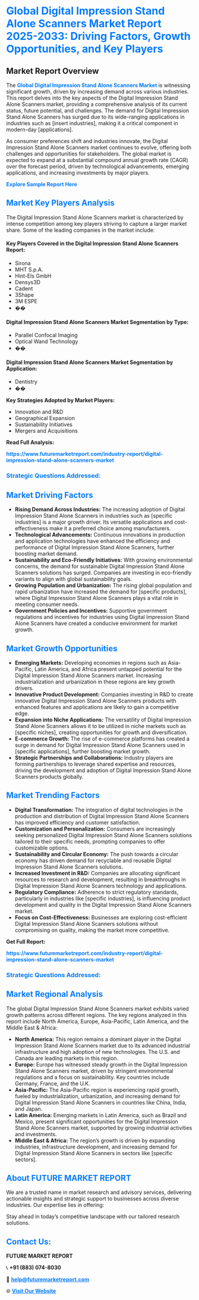 <h1 style="color: #007BFF;">Global Digital Impression Stand Alone Scanners Market Report 2025-2033: Driving Factors, Growth Opportunities, and Key Players</h1>

<section id="overview">
<h2>Market Report Overview</h2>
<p>The <a href="https://www.futuremarketreport.com/industry-report/digital-impression-stand-alone-scanners-market" style="color: #007BFF; text-decoration: none;"><strong>Global Digital Impression Stand Alone Scanners Market</strong></a> is witnessing significant growth, driven by increasing demand across various industries. This report delves into the key aspects of the Digital Impression Stand Alone Scanners market, providing a comprehensive analysis of its current status, future potential, and challenges. The demand for Digital Impression Stand Alone Scanners has surged due to its wide-ranging applications in industries such as [insert industries], making it a critical component in modern-day [applications].</p>
<p>As consumer preferences shift and industries innovate, the Digital Impression Stand Alone Scanners market continues to evolve, offering both challenges and opportunities for stakeholders. The global market is expected to expand at a substantial compound annual growth rate (CAGR) over the forecast period, driven by technological advancements, emerging applications, and increasing investments by major players.</p>
</section>

<section id="overview">
<p><a href="https://www.futuremarketreport.com/request-sample/reportId=108098" style="color: #007BFF; text-decoration: none;"><strong>Explore Sample Report Here</strong></a></p>
</section>

<section id="key-players">
<h2 style="color: #007BFF;">Market Key Players Analysis</h2>
<p>The Digital Impression Stand Alone Scanners market is characterized by intense competition among key players striving to capture a larger market share. Some of the leading companies in the market include:</p>
<h4>Key Players Covered in the Digital Impression Stand Alone Scanners Report:</h4>
<ul><li>Sirona</li><li>MHT S.p.A.</li><li>Hint-Els GmbH</li><li>Densys3D</li><li>Cadent</li><li>3Shape</li><li>3M ESPE</li><li>��</li></ul>
<h4>Digital Impression Stand Alone Scanners Market Segmentation by Type:</h4>
<ul><li>Parallel Confocal Imaging</li><li>Optical Wand Technology</li><li>��</li></ul>

<h4>Digital Impression Stand Alone Scanners Market Segmentation by Application:</h4>
<ul><li>Dentistry</li><li>��</li></ul>
<p><strong>Key Strategies Adopted by Market Players:</strong></p>
<ul>
<li>Innovation and R&D</li>
<li>Geographical Expansion</li>
<li>Sustainability Initiatives</li>
<li>Mergers and Acquisitions</li>
</ul>
</section>

<section>
<p><strong>Read Full Analysis: </strong></p><a href="https://www.futuremarketreport.com/industry-report/digital-impression-stand-alone-scanners-market" style="color: #007BFF; text-decoration: none;"><strong>https://www.futuremarketreport.com/industry-report/digital-impression-stand-alone-scanners-market</strong></a>
<h3 style="color: #007BFF;">Strategic Questions Addressed:</h3>
</section>

<section id="driving-factors">
<h2 style="color: #007BFF;">Market Driving Factors</h2>
<ul>
<li><strong>Rising Demand Across Industries:</strong> The increasing adoption of Digital Impression Stand Alone Scanners in industries such as [specific industries] is a major growth driver. Its versatile applications and cost-effectiveness make it a preferred choice among manufacturers.</li>
<li><strong>Technological Advancements:</strong> Continuous innovations in production and application technologies have enhanced the efficiency and performance of Digital Impression Stand Alone Scanners, further boosting market demand.</li>
<li><strong>Sustainability and Eco-Friendly Initiatives:</strong> With growing environmental concerns, the demand for sustainable Digital Impression Stand Alone Scanners solutions has surged. Companies are investing in eco-friendly variants to align with global sustainability goals.</li>
<li><strong>Growing Population and Urbanization:</strong> The rising global population and rapid urbanization have increased the demand for [specific products], where Digital Impression Stand Alone Scanners plays a vital role in meeting consumer needs.</li>
<li><strong>Government Policies and Incentives:</strong> Supportive government regulations and incentives for industries using Digital Impression Stand Alone Scanners have created a conducive environment for market growth.</li>
</ul>
</section>

<section id="growth-opportunities">
<h2 style="color: #007BFF;">Market Growth Opportunities</h2>
<ul>
<li><strong>Emerging Markets:</strong> Developing economies in regions such as Asia-Pacific, Latin America, and Africa present untapped potential for the Digital Impression Stand Alone Scanners market. Increasing industrialization and urbanization in these regions are key growth drivers.</li>
<li><strong>Innovative Product Development:</strong> Companies investing in R&D to create innovative Digital Impression Stand Alone Scanners products with enhanced features and applications are likely to gain a competitive edge.</li>
<li><strong>Expansion into Niche Applications:</strong> The versatility of Digital Impression Stand Alone Scanners allows it to be utilized in niche markets such as [specific niches], creating opportunities for growth and diversification.</li>
<li><strong>E-commerce Growth:</strong> The rise of e-commerce platforms has created a surge in demand for Digital Impression Stand Alone Scanners used in [specific applications], further boosting market growth.</li>
<li><strong>Strategic Partnerships and Collaborations:</strong> Industry players are forming partnerships to leverage shared expertise and resources, driving the development and adoption of Digital Impression Stand Alone Scanners products globally.</li>
</ul>
</section>

<section id="trending-factors">
<h2 style="color: #007BFF;">Market Trending Factors</h2>
<ul>
<li><strong>Digital Transformation:</strong> The integration of digital technologies in the production and distribution of Digital Impression Stand Alone Scanners has improved efficiency and customer satisfaction.</li>
<li><strong>Customization and Personalization:</strong> Consumers are increasingly seeking personalized Digital Impression Stand Alone Scanners solutions tailored to their specific needs, prompting companies to offer customizable options.</li>
<li><strong>Sustainability and Circular Economy:</strong> The push towards a circular economy has driven demand for recyclable and reusable Digital Impression Stand Alone Scanners solutions.</li>
<li><strong>Increased Investment in R&D:</strong> Companies are allocating significant resources to research and development, resulting in breakthroughs in Digital Impression Stand Alone Scanners technology and applications.</li>
<li><strong>Regulatory Compliance:</strong> Adherence to strict regulatory standards, particularly in industries like [specific industries], is influencing product development and quality in the Digital Impression Stand Alone Scanners market.</li>
<li><strong>Focus on Cost-Effectiveness:</strong> Businesses are exploring cost-efficient Digital Impression Stand Alone Scanners solutions without compromising on quality, making the market more competitive.</li>
</ul>
</section>

<section>
<p><strong>Get Full Report: </strong></p><a href="https://www.futuremarketreport.com/industry-report/digital-impression-stand-alone-scanners-market" style="color: #007BFF; text-decoration: none;"><strong>https://www.futuremarketreport.com/industry-report/digital-impression-stand-alone-scanners-market</strong></a>
<h3 style="color: #007BFF;">Strategic Questions Addressed:</h3>
</section>


<section id="regional-analysis">
<h2 style="color: #007BFF;">Market Regional Analysis</h2>
<p>The global Digital Impression Stand Alone Scanners market exhibits varied growth patterns across different regions. The key regions analyzed in this report include North America, Europe, Asia-Pacific, Latin America, and the Middle East & Africa:</p>
<ul>
<li><strong>North America:</strong> This region remains a dominant player in the Digital Impression Stand Alone Scanners market due to its advanced industrial infrastructure and high adoption of new technologies. The U.S. and Canada are leading markets in this region.</li>
<li><strong>Europe:</strong> Europe has witnessed steady growth in the Digital Impression Stand Alone Scanners market, driven by stringent environmental regulations and a focus on sustainability. Key countries include Germany, France, and the U.K.</li>
<li><strong>Asia-Pacific:</strong> The Asia-Pacific region is experiencing rapid growth, fueled by industrialization, urbanization, and increasing demand for Digital Impression Stand Alone Scanners in countries like China, India, and Japan.</li>
<li><strong>Latin America:</strong> Emerging markets in Latin America, such as Brazil and Mexico, present significant opportunities for the Digital Impression Stand Alone Scanners market, supported by growing industrial activities and investments.</li>
<li><strong>Middle East & Africa:</strong> The region’s growth is driven by expanding industries, infrastructure development, and increasing demand for Digital Impression Stand Alone Scanners in sectors like [specific sectors].</li>
</ul>
</section>

<footer>
<h2 style="color: #007BFF;">About FUTURE MARKET REPORT</h2>
<p>We are a trusted name in market research and advisory services, delivering actionable insights and strategic support to businesses across diverse industries. Our expertise lies in offering:</p>

<p>Stay ahead in today’s competitive landscape with our tailored research solutions.</p>

<h2 style="color: #007BFF;">Contact Us:</h2>
<p><strong>FUTURE MARKET REPORT</strong></p>
<p>📞 <strong>+91 (883) 074-8030</strong></p>
<p>📧 <strong><a href="mailto:help@futuremarketreport.com" style="color: #007BFF;">help@futuremarketreport.com</a></strong></p>
<p>🌐 <strong><a href="https://www.futuremarketreport.com/" style="color: #007BFF;">Visit Our Website</a></strong></p>
</footer>